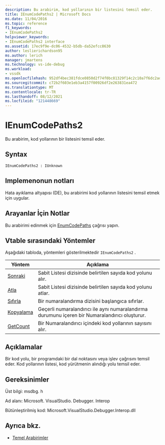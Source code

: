 ```yaml
---
description: Bu arabirim, kod yollarının bir listesini temsil eder.
title: IEnumCodePaths2 | Microsoft Docs
ms.date: 11/04/2016
ms.topic: reference
f1_keywords:
- IEnumCodePaths2
helpviewer_keywords:
- IEnumCodePaths2 interface
ms.assetid: 17ec9f9e-dc06-4532-b5db-da52efcc8630
author: leslierichardson95
ms.author: lerich
manager: jmartens
ms.technology: vs-ide-debug
ms.workload:
- vssdk
ms.openlocfilehash: 952df4bec381fdce0850d2f74f0bc81329f14c2c10a7f6dc2ad3de019761c355
ms.sourcegitcommit: c72b2f603e1eb3a4157f00926df2e263831ea472
ms.translationtype: MT
ms.contentlocale: tr-TR
ms.lasthandoff: 08/12/2021
ms.locfileid: "121448669"
---
```

# <a name="ienumcodepaths2"></a>IEnumCodePaths2
Bu arabirim, kod yollarının bir listesini temsil eder.

## <a name="syntax"></a>Syntax

```
IEnumCodePaths2 : IUnknown
```

## <a name="notes-for-implementers"></a>Implemenonun notları
 Hata ayıklama altyapısı (DE), bu arabirimi kod yollarının listesini temsil etmek için uygular.

## <a name="notes-for-callers"></a>Arayanlar İçin Notlar
 Bu arabirimi edinmek için [EnumCodePaths](../../../extensibility/debugger/reference/idebugprogram2-enumcodepaths.md) çağrısı yapın.

## <a name="methods-in-vtable-order"></a>Vtable sırasındaki Yöntemler
 Aşağıdaki tabloda, yöntemleri gösterilmektedir `IEnumCodePaths2` .

|Yöntem|Açıklama|
|------------|-----------------|
|[Sonraki](../../../extensibility/debugger/reference/ienumcodepaths2-next.md)|Sabit Listesi dizisinde belirtilen sayıda kod yolunu alır.|
|[Atla](../../../extensibility/debugger/reference/ienumcodepaths2-skip.md)|Sabit Listesi dizisinde belirtilen sayıda kod yolunu atlar.|
|[Sıfırla](../../../extensibility/debugger/reference/ienumcodepaths2-reset.md)|Bir numaralandırma dizisini başlangıca sıfırlar.|
|[Kopyalama](../../../extensibility/debugger/reference/ienumcodepaths2-clone.md)|Geçerli numaralandırıcı ile aynı numaralandırma durumunu içeren bir Numaralandırıcı oluşturur.|
|[GetCount](../../../extensibility/debugger/reference/ienumcodepaths2-getcount.md)|Bir Numaralandırıcı içindeki kod yollarının sayısını alır.|

## <a name="remarks"></a>Açıklamalar
 Bir kod yolu, bir programdaki bir dal noktasını veya işlev çağrısını temsil eder. Kod yollarının listesi, kod yürütmenin alındığı yolu temsil eder.

## <a name="requirements"></a>Gereksinimler
 Üst bilgi: msdbg. h

 Ad alanı: Microsoft. VisualStudio. Debugger. Interop

 Bütünleştirilmiş kod: Microsoft.VisualStudio.Debugger.Interop.dll

## <a name="see-also"></a>Ayrıca bkz.
- [Temel Arabirimler](../../../extensibility/debugger/reference/core-interfaces.md)
